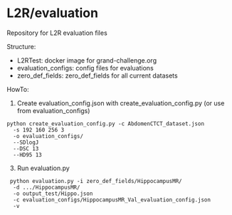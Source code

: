 # L2R/evaluation
Repository for L2R evaluation files

Structure:
* L2RTest: docker image for grand-challenge.org
* evaluation_configs: config files for evaluations
* zero_def_fields: zero_def_fields for all current datasets


HowTo:
1) Create evaluation_config.json with create_evaluation_config.py (or use from evaluation_configs)
```
python create_evaluation_config.py -c AbdomenCTCT_dataset.json 
  -s 192 160 256 3 
  -o evaluation_configs/ 
  --SDlogJ 
  --DSC 13 
  --HD95 13
```
3) Run evaluation.py
```
 python evaluation.py -i zero_def_fields/HippocampusMR/ 
  -d .../HippocampusMR/ 
  -o output_test/Hippo.json 
  -c evaluation_configs/HippocampusMR_Val_evaluation_config.json 
  -v
```
